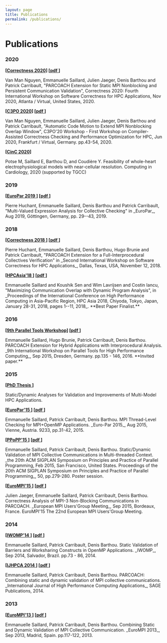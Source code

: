 ```yaml
---
layout: page
title: Publications
permalink: /publications/
---
```


# Publications



### 2020

<b> [<a href="https://correctness-workshop.github.io/2020/" target="_blank">Correctness 2020</a>] </b>
<b> [<a href="https://hal-cea.archives-ouvertes.fr/cea-03014171/document" target="_blank">pdf </a>] </b>
<p markdown="1">
Van Man Nguyen, Emmanuelle Saillard, Julien Jaeger, Denis Barthou and Patrick Carribault, "PARCOACH Extension for Static MPI Nonblocking and Persistent Communication Validation", Correctness 2020: Fourth International Workshop on Software Correctness for HPC Applications, Nov 2020, Atlanta / Virtual, United States, 2020.
</p>

<b> [<a href="https://c3po-workshop.github.io/" target="_blank">C3PO 2020</a>] </b>
<b> [<a href="https://hal-cea.archives-ouvertes.fr/cea-03010533/document" target="_blank">pdf </a>] </b>
<p markdown="1">
Van Man Nguyen, Emmanuelle Saillard, Julien Jaeger, Denis Barthou and Patrick Carribault, "Automatic Code Motion to Extend MPI Nonblocking Overlap Window", C3PO'20 Workshop - First Workshop on Compiler-Assisted Correctness Checking and Performance Optimization for HPC, Jun 2020, Frankfurt / Virtual, Germany. pp.43-54, 2020.
</p>

<b> [<a href="https://www.cinc2020.org" target="_blank">CinC 2020</a>] </b>
<p markdown="1">
Potse M, Saillard E, Barthou D, and Coudière Y.  Feasibility of
whole-heart electrophysiological models with near-cellular resolution.
Computing in Cardiology, 2020
(supported by TGCC)
</p>

### 2019

<b> [<a href="https://2019.euro-par.org" target="_blank">EuroPar 2019 </a>] </b>
<b> [<a href="https://hal.archives-ouvertes.fr/hal-02390025/document" target="_blank">pdf </a>] </b>
<p markdown="1">
Pierre Huchant, Emmanuelle Saillard, Denis Barthou and Patrick Carribault, "Multi-Valued Expression Analysis for Collective Checking" in _EuroPar_, Aug 2019, Göttingen, Germany, pp. 29--43, 2019.
</p>

### 2018

<b> [<a href="https://correctness-workshop.github.io/2018/#submissions" target="_blank">Correctness 2018 </a>] </b>
<b> [<a href="https://hal.inria.fr/hal-01937316/file/correctness_2018.pdf" target="_blank">pdf </a>] </b>
<p markdown="1">
Pierre Huchant, Emmanuelle Saillard, Denis Barthou, Hugo Brunie and Patrick Carribault, "PARCOACH Extension for a Full-Interprocedural Collectives Verification" in _Second International Workshop on Software Correctness for HPC Applications_, Dallas, Texas, USA, November 12, 2018.
</p>

<b> [<a href="http://sighpc.ipsj.or.jp/HPCAsia2018/" target="_blank">HPCAsia'18 </a>] </b>
<b> [<a href="https://hal.inria.fr/hal-01937407/document" target="_blank">pdf </a>] </b>
<p markdown="1">
Emmanuelle Saillard and Koushik Sen and Wim Lavrijsen and Costin Iancu, "Maximizing Communication Overlap with Dynamic Program Analysis", in _Proceedings of the International Conference on High Performance Computing in Asia-Pacific Region, HPC Asia 2018, Chiyoda, Tokyo, Japan, January 28-31, 2018, pages 1--11, 2018_.	**Best Paper Finalist.**
</p>

### 2016

<b> [<a href="https://tools.zih.tu-dresden.de/2015/" target="_blank">9th Parallel Tools Workshop</a>] </b>
<b> [<a href="https://hal.inria.fr/hal-01420655" target="_blank">pdf </a>] </b>
<p markdown="1">
Emmanuelle Saillard, Hugo Brunie, Patrick Carribault, Denis Barthou. PARCOACH Extension for Hybrid Applications with Interprocedural Analysis. _9th International Workshop on Parallel Tools for High Performance Computing_, Sep 2015, Dresden, Germany. pp.135 - 146, 2016. **Invited paper.**
</p>


### 2015

<b> [<a href="https://hal.inria.fr/tel-01228072" target="_blank">PhD Thesis </a>] </b>
<p>Static/Dynamic Analyses for Validation and Improvements of Multi-Model HPC Applications. 
</p>


<b> [<a href="http://europar2015.par.tuwien.ac.at" target="_blank">EuroPar'15 </a>] </b>
<b> [<a href="https://hal.inria.fr/hal-01199718" target="_blank">pdf </a>] </b>
<p markdown="1">
Emmanuelle Saillard, Patrick Carribault, Denis Barthou. MPI Thread-Level Checking for MPI+OpenMP Applications. _Euro-Par 2015_, Aug 2015, Vienne, Austria. 9233, pp.31-42, 2015.
</p>

<b> [<a href="https://ppopp15.soe.ucsc.edu" target="_blank">PPoPP'15 </a>] </b>
<b> [<a href="https://hal.inria.fr/hal-01253204" target="_blank">pdf </a>] </b>
<p markdown="1">
Emmanuelle Saillard, Patrick Carribault, Denis Barthou. Static/Dynamic Validation of MPI Collective Communications in Multi-threaded Context. _the 20th ACM SIGPLAN Symposium on Principles and Practice of Parallel Programming, Feb 2015, San Francisco, United States. Proceedings of the 20th ACM SIGPLAN Symposium on Principles and Practice of Parallel Programming_, 50, pp.279-280. Poster session.
</p>



<b> [<a href="https://eurompi2015.bordeaux.inria.fr" target="_blank">EuroMPI'15 </a>] </b>
<b> [<a href="https://hal.inria.fr/hal-01252321" target="_blank">pdf </a>] </b>
<p markdown="1">
Julien Jaeger, Emmanuelle Saillard, Patrick Carribault, Denis Barthou. Correctness Analysis of MPI-3 Non-Blocking Communications in PARCOACH. _European MPI Users'Group Meeting_, Sep 2015, Bordeaux, France. EuroMPI'15 The 22nd European MPI Users'Group Meeting.
</p>


### 2014

<b> [<a href="http://www.openmp.org/uncategorized/iwomp-2014-call-for-papers/" target="_blank">IWOMP'14 </a>] </b>
<b> [<a href="https://hal.inria.fr/hal-01078759" target="_blank">pdf </a>] </b>
<p markdown="1">
Emmanuelle Saillard, Patrick Carribault, Denis Barthou. Static Validation of Barriers and Worksharing Constructs in OpenMP Applications. _IWOMP_, Sep 2014, Salvador, Brazil. pp.73 - 86, 2014.
</p>


<b> [<a href=" " target="_blank">IJHPCA 2014 </a>] </b>
<b> [<a href="https://hal.inria.fr/hal-01078762" target="_blank">pdf </a>] </b> 
<p markdown="1">
Emmanuelle Saillard, Patrick Carribault, Denis Barthou. PARCOACH: Combining static and dynamic validation of MPI collective communications. _International Journal of High Performance Computing Applications_, SAGE Publications, 2014. 
</p>

### 2013

<b> [<a href="https://www.arcos.inf.uc3m.es/old/eurompi2013/Home.shtml" target="_blank">EuroMPI'13 </a>] </b>
<b> [<a href="https://hal.inria.fr/hal-00920901" target="_blank">pdf </a>] </b>
<p markdown="1">
Emmanuelle Saillard, Patrick Carribault, Denis Barthou. Combining Static and Dynamic Validation of MPI Collective Communication. _EuroMPI 2013_, Sep 2013, Madrid, Spain. pp.117-122, 2013. 
</p>




